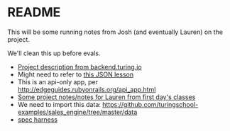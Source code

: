 # README

This will be some running notes from Josh (and eventually Lauren) on the project.


We'll clean this up before evals.
- [Project description from backend.turing.io](http://backend.turing.io/module3/projects/rails_engine)
- Might need to refer to [this JSON lesson](http://backend.turing.io/module3/lessons/json_fundementals)
- This is an api-only app, per http://edgeguides.rubyonrails.org/api_app.html
- [Some project notes/notes for Lauren from first day's classes](https://gist.github.com/josh-works/d1bfafccc392fee2cee5a2ecf61efc56)
- We need to import this data: https://github.com/turingschool-examples/sales_engine/tree/master/data
- [spec harness](https://github.com/turingschool/rales_engine_spec_harness)
